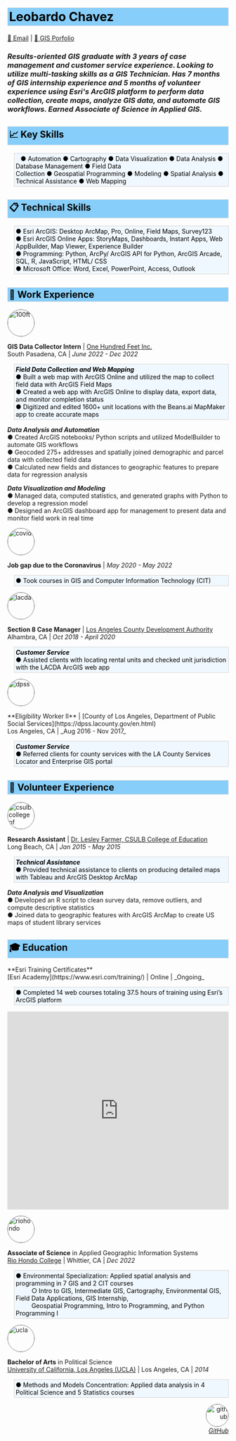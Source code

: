<style>
img {
  border-radius: 50%;
  border: .5px solid gray;}
.section {
  border: 1px ridge gainsboro;
  background-color: lightskyblue;
  color: black;
  padding: 3px;} 
.tab { 
  margin-left: 15px;
  border: 1px ridge lightgray;
  background-color: aliceblue;
  color: black;}
</style>

<h1 class='section'>Leobardo Chavez</h1>

[📧 Email](mailto:chavezleobardo@hotmail.com) | [📌 GIS Porfolio](https://chavezleobardo.wixsite.com/portfolio/)

<h3><i> Results-oriented GIS graduate with 3 years of case management and customer service experience. Looking to utilize multi-tasking skills as a GIS Technician. Has 7 months of GIS internship experience and 5 months of volunteer experience using Esri's ArcGIS platform to perform data collection, create maps, analyze GIS data, and automate GIS workflows. Earned Associate of Science in Applied GIS. </i></h3>

<h2 class='section'>📈 Key Skills</h2> 
<p class='section tab'> &ensp;
● Automation ● Cartography ● Data Visualization ● Data Analysis ● Database Management ● Field Data <br> 
Collection ● Geospatial Programming ● Modeling ● Spatial Analysis ● Technical Assistance ● Web Mapping </p>

<h2 class='section'>📋 Technical Skills</h2>
<p class='section tab'> 
● Esri ArcGIS: Desktop ArcMap, Pro, Online, Field Maps, Survey123 <br>
● Esri ArcGIS Online Apps: StoryMaps, Dashboards, Instant Apps, Web AppBuilder, Map Viewer, Experience Builder <br>
● Programming: Python, ArcPy/ ArcGIS API for Python, ArcGIS Arcade, SQL, R, JavaScript, HTML/ CSS <br>
● Microsoft Office: Word, Excel, PowerPoint, Access, Outlook </p>

<h2 class='section'>💼 Work Experience</h2>

<p align="left">
  <a href="https://www.beans.ai/">
  <img src="https://d25hn4jiqx5f7l.cloudfront.net/companies/logos/original/one-hundred-feet-inc_1534392409.png?1534392409" alt="100ft" style="width:60px; height:60px;"/> 
  <br> </a>
</p> 

**GIS Data Collector Intern** | [One Hundred Feet Inc.](https://www.beans.ai/) <br> 
South Pasadena, CA | _June 2022 - Dec 2022_ <br>
<p class='section tab'>
  <b><i>Field Data Collection and Web Mapping</i></b> <br>
  ● Built a web map with ArcGIS Online and utilized the map to collect field data with ArcGIS Field Maps <br>
  ● Created a web app with ArcGIS Online to display data, export data, and monitor completion status <br>
  ● Digitized and edited 1600+ unit locations with the Beans.ai MapMaker app to create accurate maps <br>

  <b><i>Data Analysis and Automation</i></b> <br>
  ● Created ArcGIS notebooks/ Python scripts and utilized ModelBuilder to automate GIS workflows <br>
  ● Geocoded 275+ addresses and spatially joined demographic and parcel data with collected field data <br> 
  ● Calculated new fields and distances to geographic features to prepare data for regression analysis <br>
  
  <b><i>Data Visualization and Modeling</i></b> <br>
  ● Managed data, computed statistics, and generated graphs with Python to develop a regression model <br>
  ● Designed an ArcGIS dashboard app for management to present data and monitor field work in real time </p>

<p align="left">
  <a href="https://en.wikipedia.org/wiki/COVID-19">
  <img src="https://upload.wikimedia.org/wikipedia/commons/archive/0/0d/20200408032558%21COVID-19_Icon.svg" alt="covid" style="width:60px; height:60px;"/> 
  <br> </a>
</p> 

**Job gap due to the Coronavirus** | _May 2020 - May 2022_ <br>
<p class='section tab'>
  ● Took courses in GIS and Computer Information Technology (CIT) </p>

<p align="left">
  <a href="https://www.lacda.org/">
  <img src="https://pbs.twimg.com/profile_images/1130520769203589120/pbxJPKn__400x400.jpg" alt="lacda" style="width:60px; height:60px;"/> 
  <br> </a>
</p> 

**Section 8 Case Manager** | [Los Angeles County Development Authority](https://www.lacda.org/) <br> 
Alhambra, CA | _Oct 2018 - April 2020_ <br>
<p class='section tab'>
  <b><i>Customer Service</i></b> <br>
  ● Assisted clients with locating rental units and checked unit jurisdiction with the LACDA ArcGIS web app </p>

<p align="left">
  <a href="https://dpss.lacounty.gov/en.html">
  <img src="https://media.glassdoor.com/sqll/134799/los-angeles-department-of-public-social-services-squarelogo-1461748071582.png" alt="dpss" style="width:60px; height:60px;"/> 
  <br> </a>
</p> 
**Eligibility Worker II** | [County of Los Angeles, Department of Public Social Services](https://dpss.lacounty.gov/en.html) <br> 
Los Angeles, CA | _Aug 2016 - Nov 2017_ <br>
<p class='section tab'> 
  <b><i>Customer Service</i></b> <br>
  ● Referred clients for county services with the LA County Services Locator and Enterprise GIS portal </p>

<h2 class='section'>📝 Volunteer Experience</h2>

<p align="left">
  <a href="https://www.csulb.edu/college-of-education">
  <img src="https://media.licdn.com/dms/image/C4E0BAQGFZyxYLK-HHQ/company-logo_200_200/0/1576609100943?e=2147483647&v=beta&t=F-mrSR_1V21xGZr_LkdzfSdrVkH5HDVVbemnJ96swqw" alt="csulb college of education" style="width:60px; height:60px;"/> 
  <br> </a>
</p> 

**Research Assistant** | [Dr. Lesley Farmer, CSULB College of Education](https://www.csulb.edu/college-of-education/teacher-librarian-services-credential/page/lesley-farmer) <br> 
Long Beach, CA | _Jan 2015 - May 2015_
<p class='section tab'>
  <b><i>Technical Assistance</i></b> <br>
  ● Provided technical assistance to clients on producing detailed maps with Tableau and ArcGIS Desktop ArcMap <br>
  
  <b><i>Data Analysis and Visualization</i></b> <br>
  ● Developed an R script to clean survey data, remove outliers, and compute descriptive statistics <br>
  ● Joined data to geographic features with ArcGIS ArcMap to create US maps of student library services </p>


<h2 class='section'>🎓 Education</h2>
**Esri Training Certificates** <br>
[Esri Academy](https://www.esri.com/training/) | Online | _Ongoing_
<p class='section tab'>
  ● Completed 14 web courses totaling 37.5 hours of training using Esri’s ArcGIS platform </p>
<iframe width="100%" height="450" src="https://datastudio.google.com/embed/reporting/fb3f8c62-e8da-41bf-ac34-2a70012fd5b0/page/jqp5C" frameborder="0" style="border:0" allowfullscreen></iframe>

<p align="left">
  <a href="https://www.riohondo.edu/">
  <img src="https://upload.wikimedia.org/wikipedia/en/2/27/Rio_hondo_College_logo.svg" alt="riohondo" style="width:60px; height:60px;"/> 
  <br> </a>
</p> 

**Associate of Science** in Applied Geographic Information Systems <br>
[Rio Hondo College](https://www.riohondo.edu/) | Whittier, CA | _Dec 2022_
<p class='section tab'>
  ● Environmental Specialization: Applied spatial analysis and programming in 7 GIS and 2 CIT courses <br> &emsp; &emsp;
    ○ Intro to GIS, Intermediate GIS, Cartography, Environmental GIS, Field Data Applications, GIS Internship, <br> &emsp; &emsp;
    Geospatial Programming, Intro to Programming, and Python Programming I</p>

<p align="left">
  <a href="https://www.ucla.edu/">
  <img src="https://upload.wikimedia.org/wikipedia/commons/thumb/0/0d/The_University_of_California_UCLA.svg/800px-The_University_of_California_UCLA.svg.png" alt="ucla" style="width:60px; height:60px;"/> 
  <br> </a>
</p> 

**Bachelor of Arts** in Political Science <br>
[University of California, Los Angeles (UCLA)](https://www.ucla.edu/) | Los Angeles, CA | _2014_ 
<p class='section tab'>
  ● Methods and Models Concentration: Applied data analysis in 4 Political Science and 5 Statistics courses </p>

<p align="right">
  <a href="https://github.com/geo-leo/">
  <img src="https://avatars.githubusercontent.com/u/116207556?v=4" alt="github" style="width:50px; height:50px;"/> 
  <br> <i>GitHub</i> </a>
</p> 
